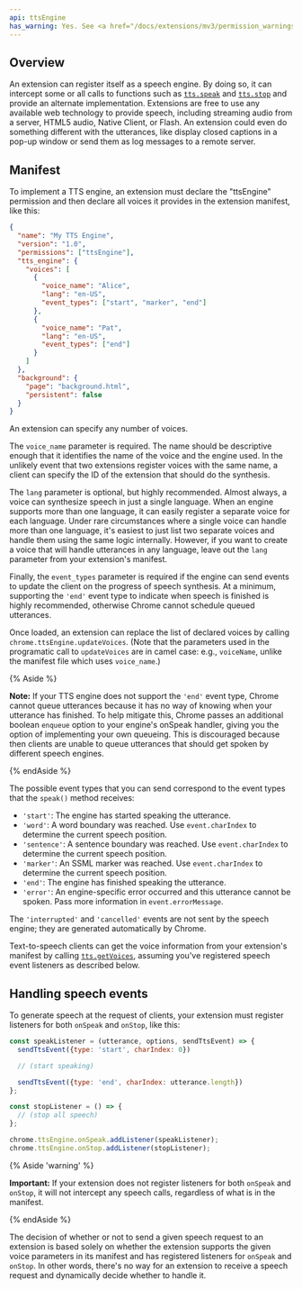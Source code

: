 ```yaml
---
api: ttsEngine
has_warning: Yes. See <a href="/docs/extensions/mv3/permission_warnings/#permissions_with_warnings">permissions with warnings</a> for details.
---
```


## Overview

An extension can register itself as a speech engine. By doing so, it can intercept some or all calls
to functions such as [`tts.speak`][1] and [`tts.stop`][2] and provide an alternate implementation.
Extensions are free to use any available web technology to provide speech, including streaming audio
from a server, HTML5 audio, Native Client, or Flash. An extension could even do something different
with the utterances, like display closed captions in a pop-up window or send them as log messages to
a remote server.

## Manifest

To implement a TTS engine, an extension must declare the "ttsEngine" permission and then declare all
voices it provides in the extension manifest, like this:

```json
{
  "name": "My TTS Engine",
  "version": "1.0",
  "permissions": ["ttsEngine"],
  "tts_engine": {
    "voices": [
      {
        "voice_name": "Alice",
        "lang": "en-US",
        "event_types": ["start", "marker", "end"]
      },
      {
        "voice_name": "Pat",
        "lang": "en-US",
        "event_types": ["end"]
      }
    ]
  },
  "background": {
    "page": "background.html",
    "persistent": false
  }
}
```

An extension can specify any number of voices.

The `voice_name` parameter is required. The name should be descriptive enough that it identifies the
name of the voice and the engine used. In the unlikely event that two extensions register voices
with the same name, a client can specify the ID of the extension that should do the synthesis.

The `lang` parameter is optional, but highly recommended. Almost always, a voice can synthesize
speech in just a single language. When an engine supports more than one language, it can easily
register a separate voice for each language. Under rare circumstances where a single voice can
handle more than one language, it's easiest to just list two separate voices and handle them using
the same logic internally. However, if you want to create a voice that will handle utterances in any
language, leave out the `lang` parameter from your extension's manifest.

Finally, the `event_types` parameter is required if the engine can send events to update the client
on the progress of speech synthesis. At a minimum, supporting the `'end'` event type to indicate
when speech is finished is highly recommended, otherwise Chrome cannot schedule queued utterances.

Once loaded, an extension can replace the list of declared voices by calling
`chrome.ttsEngine.updateVoices`. (Note that the parameters used in the programatic call to
`updateVoices` are in camel case: e.g., `voiceName`, unlike the manifest file which uses
`voice_name`.)

{% Aside %}

**Note:** If your TTS engine does not support the `'end'` event type, Chrome cannot queue utterances
because it has no way of knowing when your utterance has finished. To help mitigate this, Chrome
passes an additional boolean `enqueue` option to your engine's onSpeak handler, giving you the
option of implementing your own queueing. This is discouraged because then clients are unable to
queue utterances that should get spoken by different speech engines.

{% endAside %}

The possible event types that you can send correspond to the event types that the `speak()` method
receives:

- `'start'`: The engine has started speaking the utterance.
- `'word'`: A word boundary was reached. Use `event.charIndex` to determine the current speech
  position.
- `'sentence'`: A sentence boundary was reached. Use `event.charIndex` to determine the current
  speech position.
- `'marker'`: An SSML marker was reached. Use `event.charIndex` to determine the current speech
  position.
- `'end'`: The engine has finished speaking the utterance.
- `'error'`: An engine-specific error occurred and this utterance cannot be spoken. Pass more
  information in `event.errorMessage`.

The `'interrupted'` and `'cancelled'` events are not sent by the speech engine; they are generated
automatically by Chrome.

Text-to-speech clients can get the voice information from your extension's manifest by calling
[`tts.getVoices`][3], assuming you've registered speech event listeners as described below.

## Handling speech events

To generate speech at the request of clients, your extension must register listeners for both
`onSpeak` and `onStop`, like this:

```js
const speakListener = (utterance, options, sendTtsEvent) => {
  sendTtsEvent({type: 'start', charIndex: 0})

  // (start speaking)

  sendTtsEvent({type: 'end', charIndex: utterance.length})
};

const stopListener = () => {
  // (stop all speech)
};

chrome.ttsEngine.onSpeak.addListener(speakListener);
chrome.ttsEngine.onStop.addListener(stopListener);
```

{% Aside 'warning' %}

**Important:** If your extension does not register listeners for both `onSpeak` and `onStop`, it
will not intercept any speech calls, regardless of what is in the manifest.

{% endAside %}

The decision of whether or not to send a given speech request to an extension is based solely on
whether the extension supports the given voice parameters in its manifest and has registered
listeners for `onSpeak` and `onStop`. In other words, there's no way for an extension to receive a
speech request and dynamically decide whether to handle it.

[1]: /docs/extensions/reference/tts/#method-speak
[2]: /docs/extensions/reference/tts/#method-stop
[3]: /docs/extensions/reference/tts/#method-getVoices
